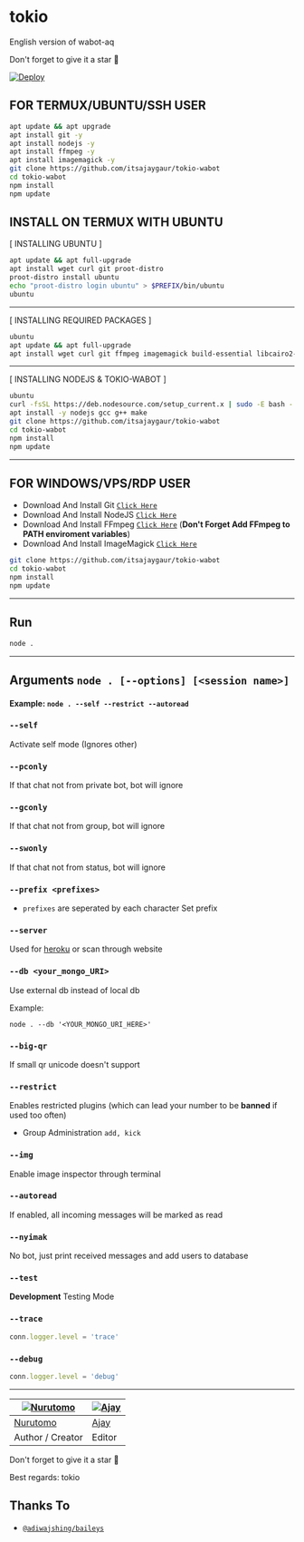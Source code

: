 # tokio

English version of wabot-aq

Don't forget to give it a star  🌟

[![Deploy](https://www.herokucdn.com/deploy/button.svg)](https://heroku.com/deploy?template=https://github.com/itsajaygaur/tokio-wabot)

## FOR TERMUX/UBUNTU/SSH USER

```bash
apt update && apt upgrade
apt install git -y
apt install nodejs -y
apt install ffmpeg -y
apt install imagemagick -y
git clone https://github.com/itsajaygaur/tokio-wabot
cd tokio-wabot
npm install
npm update
```

## INSTALL ON TERMUX WITH UBUNTU

[ INSTALLING UBUNTU ]

```bash
apt update && apt full-upgrade
apt install wget curl git proot-distro
proot-distro install ubuntu
echo "proot-distro login ubuntu" > $PREFIX/bin/ubuntu
ubuntu
```
---------

[ INSTALLING REQUIRED PACKAGES ]

```bash
ubuntu
apt update && apt full-upgrade
apt install wget curl git ffmpeg imagemagick build-essential libcairo2-dev libpango1.0-dev libjpeg-dev libgif-dev librsvg2-dev dbus-x11 ffmpeg2theora ffmpegfs ffmpegthumbnailer ffmpegthumbnailer-dbg ffmpegthumbs libavcodec-dev libavcodec-extra libavcodec-extra58 libavdevice-dev libavdevice58 libavfilter-dev libavfilter-extra libavfilter-extra7 libavformat-dev libavformat58 libavifile-0.7-bin libavifile-0.7-common libavifile-0.7c2 libavresample-dev libavresample4 libavutil-dev libavutil56 libpostproc-dev libpostproc55 graphicsmagick graphicsmagick-dbg graphicsmagick-imagemagick-compat graphicsmagick-libmagick-dev-compat groff imagemagick-6.q16hdri imagemagick-common libchart-gnuplot-perl libgraphics-magick-perl libgraphicsmagick++-q16-12 libgraphicsmagick++1-dev
```

---------

[ INSTALLING NODEJS & TOKIO-WABOT ]

```bash
ubuntu
curl -fsSL https://deb.nodesource.com/setup_current.x | sudo -E bash -
apt install -y nodejs gcc g++ make
git clone https://github.com/itsajaygaur/tokio-wabot
cd tokio-wabot
npm install
npm update
```

---------

## FOR WINDOWS/VPS/RDP USER

* Download And Install Git [`Click Here`](https://git-scm.com/downloads)
* Download And Install NodeJS [`Click Here`](https://nodejs.org/en/download)
* Download And Install FFmpeg [`Click Here`](https://ffmpeg.org/download.html) (**Don't Forget Add FFmpeg to PATH enviroment variables**)
* Download And Install ImageMagick [`Click Here`](https://imagemagick.org/script/download.php)

```bash
git clone https://github.com/itsajaygaur/tokio-wabot
cd tokio-wabot
npm install
npm update
```

---------

## Run

```bash
node .
```

---------

## Arguments `node . [--options] [<session name>]`
#### Example: `node . --self --restrict --autoread`

### `--self`

Activate self mode (Ignores other)

### `--pconly`

If that chat not from private bot, bot will ignore

### `--gconly`

If that chat not from group, bot will ignore

### `--swonly`

If that chat not from status, bot will ignore

### `--prefix <prefixes>`

* `prefixes` are seperated by each character
Set prefix

### `--server`

Used for [heroku](https://heroku.com/) or scan through website

### `--db <your_mongo_URI>`

Use external db instead of local db

Example:

`node . --db '<YOUR_MONGO_URI_HERE>'`


### `--big-qr`

If small qr unicode doesn't support

### `--restrict`

Enables restricted plugins (which can lead your number to be **banned** if used too often)

* Group Administration `add, kick`

### `--img`

Enable image inspector through terminal

### `--autoread`

If enabled, all incoming messages will be marked as read

### `--nyimak`

No bot, just print received messages and add users to database

### `--test`

**Development** Testing Mode

### `--trace`

```js
conn.logger.level = 'trace'
```

### `--debug`

```js
conn.logger.level = 'debug'
```

-------

[![Nurutomo](https://github.com/Nurutomo.png?size=100)](https://github.com/Nurutomo) | [![Ajay](https://github.com/itsajaygaur.png?size=100)](https://github.com/itsajaygaur/tokio-wabot) 
----|----
[Nurutomo](https://github.com/Nurutomo) | [Ajay](https://github.com/itsajaygaur/tokio-wabot) 
Author / Creator | Editor
 



Don't forget to give it a star 🌟

Best regards: tokio



## Thanks To
* [`@adiwajshing/baileys`](https://gitHub.com/adiwajshing/baileys)
